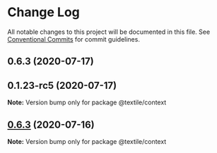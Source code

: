 # Change Log

All notable changes to this project will be documented in this file.
See [Conventional Commits](https://conventionalcommits.org) for commit guidelines.

## 0.6.3 (2020-07-17)



## 0.1.23-rc5 (2020-07-17)

**Note:** Version bump only for package @textile/context





## [0.6.3](https://github.com/textileio/js-threads/compare/@textile/context@0.6.2...@textile/context@0.6.3) (2020-07-16)

**Note:** Version bump only for package @textile/context
